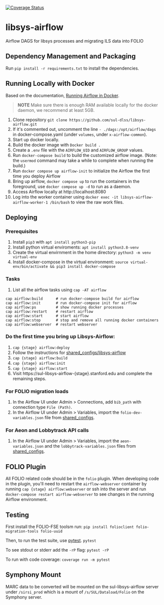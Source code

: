 [![Coverage Status](https://coveralls.io/repos/github/sul-dlss/libsys-airflow/badge.svg?branch=main)](https://coveralls.io/github/sul-dlss/libsys-airflow?branch=main)

# libsys-airflow
Airflow DAGS for libsys processes and migrating ILS data into FOLIO

## Dependency Management and Packaging
Run `pip install -r requirements.txt` to install the dependencies.

## Running Locally with Docker
Based on the documentation, [Running Airflow in Docker](https://airflow.apache.org/docs/apache-airflow/stable/start/docker.html).

> **NOTE** Make sure there is enough RAM available locally for the
> docker daemon, we recommend at least 5GB.

1. Clone repository `git clone https://github.com/sul-dlss/libsys-airflow.git`
1. If it's commented out, uncomment the line `- ./dags:/opt/airflow/dags` in docker-compose.yaml (under `volumes`, under `x-airflow-common`).
1. Start up docker locally.
1. Build the docker image with `Docker build .`
1. Create a `.env` file with the `AIRFLOW_UID` and `AIRFLOW_GROUP` values.
1. Run `docker-compose build` to build the customized airflow image. (Note: the `usermod` command may take a while to complete when running the build.)
1. Run `docker compose up airflow-init` to initialize the Airflow the first time you deploy Airflow
1. Bring up airflow, `docker compose up` to run the containers in the
   foreground, use `docker compose up -d` to run as a daemon.
1. Access Airflow locally at http://localhost:8080
1. Log into the worker container using `docker exec -it libsys-airflow-airflow-worker-1 /bin/bash` to view the raw work files.

## Deploying
### Prerequisites
1. Install `pip3` with `apt install python3-pip`
1. Install python virtual enviroments: `apt install python3.8-venv`
1. Create the virtual envirnment in the home directory: `python3 -m venv virtual-env`
1. Install docker-compose in the virtual environment: `source virtual-env/bin/activate && pip3 install docker-compose`

### Tasks
1. List all the airflow tasks using `cap -AT airflow`
```
cap airflow:build      # run docker-compose build for airflow
cap airflow:init       # run docker-compose init for airflow
cap airflow:ps         # show running docker processes
cap airflow:restart    # restart airflow
cap airflow:start      # start airflow
cap airflow:stop       # stop and remove all running docker containers
cap airflow:webserver  # restart webserver
```

### Do the first time you bring up Libsys-Airflow:
1. `cap {stage} airflow:deploy`
1. Follow the instructions for [shared_configs/libsys-airflow](https://github.com/sul-dlss/shared_configs/tree/libsys-airflow#readme)
1. `cap {stage} airflow:build`
1. `cap {stage} airflow:init`
1. `cap {stage} airflow:start`
1. Visit https://sul-libsys-airflow-{stage}.stanford.edu and complete the remaining steps.

### For FOLIO migration loads
1. In the Airflow UI under Admin > Connections, add `bib_path` with connection type `File (Path)`.
1. In the Airflow UI under Admin > Variables, import the `folio-dev-variables.json` file from [shared_configs](https://github.com/sul-dlss/shared_configs).

### For Aeon and Lobbytrack API calls
1. In the Airflow UI under Admin > Variables, import the `aeon-variables.json` and the `lobbytrack-variables.json` files from [shared_configs](https://github.com/sul-dlss/shared_configs).

## FOLIO Plugin
All FOLIO related code should be in the `folio` plugin. When developing
code in the plugin, you'll need to restart the `airflow-webserver` container
by running `cap {stage} airflow:webserver` or ssh into the server and run `docker-compose restart airflow-webserver`
to see changes in the running Airflow environment.

## Testing
First install the FOLIO-FSE toolsm run: `pip install folioclient folio-migration-tools folio-uuid`

Then, to run the test suite, use [pytest](https://docs.pytest.org/).
`pytest`

To see stdout or stderr add the `-rP` flag:
`pytest -rP`

To run with code coverage:
`coverage run -m pytest`

## Symphony Mount
MARC data to be converted will be mounted on the sul-libsys-airflow server under `/sirsi_prod` which is a mount of `/s/SUL/Dataload/Folio` on the Symphony server.
